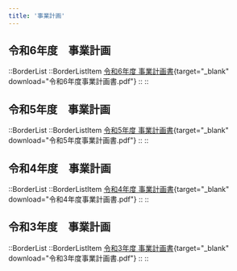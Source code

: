 ```yaml
---
title: '事業計画'
---
```


## 令和6年度　事業計画

::BorderList
    ::BorderListItem
    [令和6年度 事業計画書](/docs/R6事業計画.pdf){target="_blank" download="令和6年度事業計画書.pdf"}
    ::
::
<br/>

## 令和5年度　事業計画

::BorderList
    ::BorderListItem
    [令和5年度 事業計画書](/docs/R5事業計画.pdf){target="_blank" download="令和5年度事業計画書.pdf"}
    ::
::
<br/>

## 令和4年度　事業計画

::BorderList
    ::BorderListItem
    [令和4年度 事業計画書](/docs/R4事業計画.20220401.pdf){target="_blank" download="令和4年度事業計画書.pdf"}
    ::
::
<br/>

## 令和3年度　事業計画

::BorderList
    ::BorderListItem
    [令和3年度 事業計画書](/docs/R3事業計画.pdf){target="_blank" download="令和3年度事業計画書.pdf"}
    ::
::
